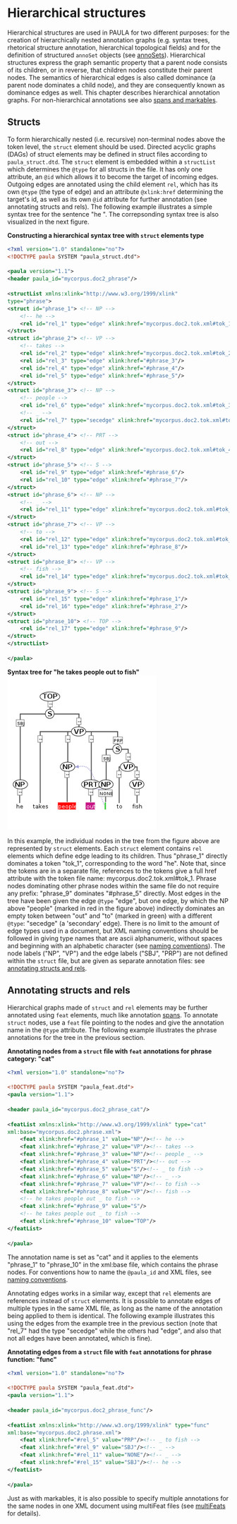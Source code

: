 # Hierarchical structures

Hierarchical structures are used in PAULA for two different purposes:
for the creation of hierarchically nested annotation graphs (e.g. syntax
trees, rhetorical structure annotation, hierarchical topological fields)
and for the definition of structured `annoSet` objects (see
[annoSets](corpus-structure.md#annosets)). Hierarchical structures express the graph
semantic property that a parent node consists of its children, or in
reverse, that children nodes constitute their parent nodes. The
semantics of hierarchical edges is also called dominance (a parent node
dominates a child node), and they are consequently known as dominance
edges as well. This chapter describes hierarchical annotation graphs.
For non-hierarchical annotations see also [spans and markables](spans-and-markables.md).

## Structs

To form hierarchically nested (i.e. recursive) non-terminal nodes above
the token level, the `struct` element should be used. Directed acyclic
graphs (DAGs) of struct elements may be defined in struct files
according to `paula_struct.dtd`. The `struct` element is embedded within
a `structList` which determines the `@type` for all structs in the file.
It has only one attribute, an `@id` which allows it to become the target
of incoming edges. Outgoing edges are annotated using the child element
`rel`, which has its own `@type` (the type of edge) and an attribute
`@xlink:href` determining the target's id, as well as its own `@id`
attribute for further annotation (see annotating structs and rels). The
following example illustrates a simple syntax tree for the sentence "he
". The correpsonding syntax tree is also visualized in the next figure.

**Constructing a hierarchical syntax tree with `struct` elements
type**
```xml
<?xml version="1.0" standalone="no"?>
<!DOCTYPE paula SYSTEM "paula_struct.dtd">

<paula version="1.1">
<header paula_id="mycorpus.doc2_phrase"/>

<structList xmlns:xlink="http://www.w3.org/1999/xlink" 
type="phrase">
<struct id="phrase_1"> <!-- NP -->
    <!-- he -->
    <rel id="rel_1" type="edge" xlink:href="mycorpus.doc2.tok.xml#tok_1"/>
</struct>
<struct id="phrase_2"> <!-- VP -->
    <!-- takes -->
    <rel id="rel_2" type="edge" xlink:href="mycorpus.doc2.tok.xml#tok_2"/>
    <rel id="rel_3" type="edge" xlink:href="#phrase_3"/>
    <rel id="rel_4" type="edge" xlink:href="#phrase_4"/>
    <rel id="rel_5" type="edge" xlink:href="#phrase_5"/>
</struct>
<struct id="phrase_3"> <!-- NP -->
    <!-- people -->
    <rel id="rel_6" type="edge" xlink:href="mycorpus.doc2.tok.xml#tok_3"/>
    <!-- _ -->
    <rel id="rel_7" type="secedge" xlink:href="mycorpus.doc2.tok.xml#tok_5"/>
</struct>
<struct id="phrase_4"> <!-- PRT -->
    <!-- out -->
    <rel id="rel_8" type="edge" xlink:href="mycorpus.doc2.tok.xml#tok_4"/>
</struct>
<struct id="phrase_5"> <!-- S -->
    <rel id="rel_9" type="edge" xlink:href="#phrase_6"/>
    <rel id="rel_10" type="edge" xlink:href="#phrase_7"/>
</struct>
<struct id="phrase_6"> <!-- NP -->
    <!-- _ -->
    <rel id="rel_11" type="edge" xlink:href="mycorpus.doc2.tok.xml#tok_5"/>
</struct>
<struct id="phrase_7"> <!-- VP -->
    <!-- to -->
    <rel id="rel_12" type="edge" xlink:href="mycorpus.doc2.tok.xml#tok_6"/>
    <rel id="rel_13" type="edge" xlink:href="#phrase_8"/>
</struct>
<struct id="phrase_8"> <!-- VP -->
    <!-- fish -->
    <rel id="rel_14" type="edge" xlink:href="mycorpus.doc2.tok.xml#tok_7"/>
</struct>
<struct id="phrase_9"> <!-- S -->
    <rel id="rel_15" type="edge" xlink:href="#phrase_1"/> 
    <rel id="rel_16" type="edge" xlink:href="#phrase_2"/> 
</struct>
<struct id="phrase_10"> <!-- TOP -->
    <rel id="rel_17" type="edge" xlink:href="#phrase_9"/> 
</struct>
</structList>

</paula>
```

**Syntax tree for "he takes people out to fish"**\
![Syntax tree for "he takes people out to fish"](figures/fish_tree.png)

In this example, the individual nodes in the tree from the figure above
are represented by `struct` elements. Each `struct` element contains
`rel` elements which define edge leading to its children. Thus
"phrase\_1" directly dominates a token "tok\_1", corresponding to the
word "he". Note that, since the tokens are in a separate file,
references to the tokens give a full href attribute with the token file
name: mycorpus.doc2.tok.xml\#tok\_1. Phrase nodes dominating other
phrase nodes within the same file do not require any prefix: "phrase\_9"
dominates "\#phrase\_5" directly. Most edges in the tree have been given
the edge `@type` "edge", but one edge, by which the NP above "people"
(marked in red in the figure above) indirectly dominates an empty token
between "out" and "to" (marked in green) with a different `@type`:
"secedge" (a 'secondary' edge). There is no limit to the amount of edge
types used in a document, but XML naming conventions should be followed
in giving type names that are ascii alphanumeric, without spaces and
beginning with an alphabetic character (see [naming
conventions](naming-conventions.md)). The node labels ("NP", "VP") and the
edge labels ("SBJ", "PRP") are not defined within the `struct` file, but
are given as separate annotation files: see [annotating structs and
rels](#annotating-structs-and-rels).

## Annotating structs and rels

Hierarchical graphs made of `struct` and `rel` elements may be further
annotated using `feat` elements, much like annotation
[spans](spans-and-markables.md#annotation-span-markables). To annotate `struct` nodes, use a `feat` file
pointing to the nodes and give the annotation name in the `@type`
attribute. The following example illustrates the phrase annotations for
the tree in the previous section.

**Annotating nodes from a `struct` file with `feat` annotations for phrase category: "cat"**
```xml
<?xml version="1.0" standalone="no"?>

<!DOCTYPE paula SYSTEM "paula_feat.dtd">
<paula version="1.1">

<header paula_id="mycorpus.doc2_phrase_cat"/>

<featList xmlns:xlink="http://www.w3.org/1999/xlink" type="cat" 
xml:base="mycorpus.doc2.phrase.xml">
    <feat xlink:href="#phrase_1" value="NP"/><!-- he -->
    <feat xlink:href="#phrase_2" value="VP"/><!-- takes -->
    <feat xlink:href="#phrase_3" value="NP"/><!-- people _ -->
    <feat xlink:href="#phrase_4" value="PRT"/><!-- out -->
    <feat xlink:href="#phrase_5" value="S"/><!-- _ to fish -->
    <feat xlink:href="#phrase_6" value="NP"/><!-- _ -->
    <feat xlink:href="#phrase_7" value="VP"/><!-- to fish -->
    <feat xlink:href="#phrase_8" value="VP"/><!-- fish -->
    <!-- he takes people out _ to fish -->
    <feat xlink:href="#phrase_9" value="S"/>
    <!-- he takes people out _ to fish -->
    <feat xlink:href="#phrase_10" value="TOP"/>
</featList>

</paula>
```

The annotation name is set as "cat" and it applies to the elements
"phrase\_1" to "phrase\_10" in the xml:base file, which contains the
phrase nodes. For conventions how to name the `@paula_id` and XML files,
see [naming conventions](naming-conventions.md).

Annotating edges works in a similar way, except that `rel` elements are
references instead of `struct` elements. It is possible to annotate
edges of multiple types in the same XML file, as long as the name of the
annotation being applied to them is identical. The following example
illustrates this using the edges from the example tree in the previous section (note that "rel\_7" had the type "secedge" while
the others had "edge", and also that not all edges have been annotated,
which is fine).

**Annotating edges from a `struct` file with `feat` annotations for phrase function: "func"**
```xml
<?xml version="1.0" standalone="no"?>

<!DOCTYPE paula SYSTEM "paula_feat.dtd">
<paula version="1.1">

<header paula_id="mycorpus.doc2_phrase_func"/>

<featList xmlns:xlink="http://www.w3.org/1999/xlink" type="func" 
xml:base="mycorpus.doc2.phrase.xml">
    <feat xlink:href="#rel_5" value="PRP"/><!-- _ to fish -->
    <feat xlink:href="#rel_9" value="SBJ"/><!-- _ -->
    <feat xlink:href="#rel_11" value="NONE"/><!-- _ -->
    <feat xlink:href="#rel_15" value="SBJ"/><!-- he -->
</featList>

</paula>
```

Just as with markables, it is also possible to specify multiple
annotations for the same nodes in one XML document using multiFeat files
(see [multiFeats](spans-and-markables.md#multifeats) for details).